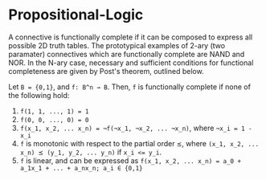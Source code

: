 # Propositional-Logic
A connective is functionally complete if it can be composed to express all possible 2D truth tables. The prototypical examples of 2-ary (two paramater) connectives which are functionally complete are NAND and NOR. In the N-ary case, necessary and sufficient conditions for functional completeness are given by Post's theorem, outlined below.

Let `B = {0,1}`, and `f: B^n → B`. Then, `f` is functionally complete if none of the following hold:

1. `f(1, 1, ..., 1) = 1`
2. `f(0, 0, ..., 0) = 0`
3. `f(x_1, x_2, ... x_n) = ¬f(¬x_1, ¬x_2, ... ¬x_n)`, where `¬x_i = 1 - x_i`
4. `f` is monotonic with respect to the partial order `⪯`, where `(x_1, x_2, ... x_n) ⪯ (y_1, y_2, ... y_n)` if `x_i <= y_i`.
5. `f` is linear, and can be expressed as `f(x_1, x_2, ... x_n) = a_0 + a_1x_1 + ... + a_nx_n; a_i ∈ {0,1}`

